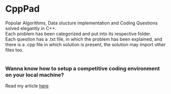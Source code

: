 # CppPad
Popular Algorithms, Data stucture implementation and Coding Questions solved elegantly in C++.<br>
Each problem has been categorized and put into its respective folder.<br>
Each question has a .txt file, in which the problem has been explained,
and there is a .cpp file in which solution is present, the solution may import other files too.<br><br>
### Wanna know how to setup a competitive coding environment on your local machine?
Read my article [here](https://medium.com/@mhimanshu712/configure-sublime-text-for-competitive-coding-ecac64a46f48?source=friends_link&sk=01f4155958bedf2e98202bbaefa0fa74)
